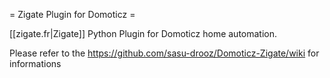 = Zigate Plugin for Domoticz =

[[zigate.fr|Zigate]] Python Plugin for Domoticz home automation.

Please refer to the https://github.com/sasu-drooz/Domoticz-Zigate/wiki for informations 

